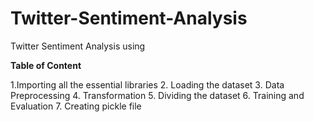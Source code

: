 # Twitter-Sentiment-Analysis
Twitter Sentiment Analysis using 

**Table of Content**

1.Importing all the essential libraries
2. Loading the dataset
3. Data Preprocessing
4. Transformation
5. Dividing the dataset
6. Training and Evaluation
7. Creating pickle file
